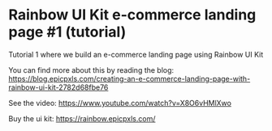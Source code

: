# Rainbow UI Kit e-commerce landing page #1 (tutorial)

Tutorial 1 where we build an e-commerce landing page using Rainbow UI Kit

You can find more about this by reading the blog:
https://blog.epicpxls.com/creating-an-e-commerce-landing-page-with-rainbow-ui-kit-2782d68fbe76

See the video:
https://www.youtube.com/watch?v=X8O6vHMlXwo

Buy the ui kit:
https://rainbow.epicpxls.com/
